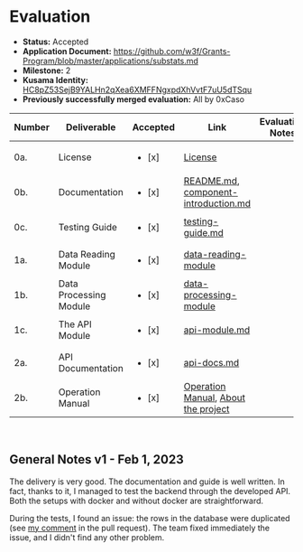 # Evaluation

- **Status:** Accepted
- **Application Document:** https://github.com/w3f/Grants-Program/blob/master/applications/substats.md
- **Milestone:** 2
- **Kusama Identity:** [HC8pZ53SejB9YALHn2qXea6XMFFNgxpdXhVvtF7uU5dTSqu](https://kusama.subscan.io/account/HC8pZ53SejB9YALHn2qXea6XMFFNgxpdXhVvtF7uU5dTSqu)
- **Previously successfully merged evaluation:** All by 0xCaso

| Number | Deliverable | Accepted | Link | Evaluation Notes |
| ------ | ----------- | -------- | ---- |----------------- |
| 0a.    | License                | <ul><li>[x] </li></ul> | [License](https://github.com/CESSProject/substats/blob/abdc23588be01179688e4d80867eb7dbd980c055/LICENSE) |  |
| 0b.    | Documentation          | <ul><li>[x] </li></ul> | [README.md](https://github.com/CESSProject/substats/blob/abdc23588be01179688e4d80867eb7dbd980c055/README.md), [component-introduction.md](https://github.com/CESSProject/substats/blob/master/documents/component-introduction.md) |  |
| 0c.    | Testing Guide          | <ul><li>[x] </li></ul> | [testing-guide.md](https://github.com/CESSProject/substats/blob/abdc23588be01179688e4d80867eb7dbd980c055/documents/testing-guide.md) |  |
| 1a.    | Data Reading Module    | <ul><li>[x] </li></ul> | [data-reading-module](https://github.com/CESSProject/substats/blob/abdc23588be01179688e4d80867eb7dbd980c055/documents/milestone2-deliverable.md#1a-data-reading-module) |  |
| 1b.    | Data Processing Module | <ul><li>[x] </li></ul> | [data-processing-module](https://github.com/CESSProject/substats/blob/abdc23588be01179688e4d80867eb7dbd980c055/documents/milestone2-deliverable.md#1b-data-processing-module) |  |
| 1c.    | The API Module         | <ul><li>[x] </li></ul> | [api-module.md](https://github.com/CESSProject/substats/blob/abdc23588be01179688e4d80867eb7dbd980c055/documents/milestone2-deliverable.md#1c-the-api-module) |  |
| 2a.    | API Documentation      | <ul><li>[x] </li></ul> | [api-docs.md](https://github.com/CESSProject/substats/blob/abdc23588be01179688e4d80867eb7dbd980c055/documents/api-docs.md) |  |
| 2b.    | Operation Manual       | <ul><li>[x] </li></ul> | [Operation Manual](https://github.com/CESSProject/substats/blob/abdc23588be01179688e4d80867eb7dbd980c055/README.md), [About the project](https://github.com/CESSProject/substats/blob/abdc23588be01179688e4d80867eb7dbd980c055/documents/about-framework.md) |  |
<br/>

## General Notes v1 - Feb 1, 2023
The delivery is very good. The documentation and guide is well written. In fact, thanks to it, I managed to test the backend through the developed API. Both the setups with docker and without docker are straightforward.

During the tests, I found an issue: the rows in the database were duplicated (see [my comment](https://github.com/w3f/Grant-Milestone-Delivery/pull/716#pullrequestreview-1277499859) in the pull request). The team fixed immediately the issue, and I didn't find any other problem.